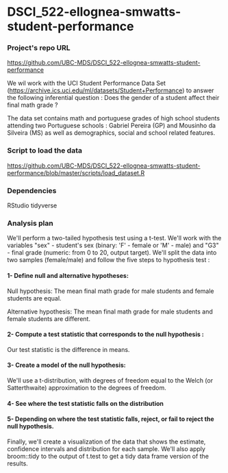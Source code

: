 # DSCI_522-ellognea-smwatts-student-performance

### Project's repo URL 
https://github.com/UBC-MDS/DSCI_522-ellognea-smwatts-student-performance

We wil work with the UCI Student Performance Data Set (https://archive.ics.uci.edu/ml/datasets/Student+Performance) to answer the following inferential question : Does the gender of a student affect their final math grade ?

The data set contains math and portuguese grades of high school students attending two Portuguese schools : Gabriel Pereira (GP) and Mousinho da Silveira (MS) as well as demographics, social and school related features.

### Script to load the data
https://github.com/UBC-MDS/DSCI_522-ellognea-smwatts-student-performance/blob/master/scripts/load_dataset.R

### Dependencies
RStudio tidyverse 

### Analysis plan

We'll perform a two-tailed hypothesis test using a t-test. We'll work with the variables  "sex" - student's sex (binary: 'F' - female or 'M' - male) and "G3" - final grade (numeric: from 0 to 20, output target).  We'll split the data into two samples (female/male) and follow the five steps to hypothesis test :
  
#### 1-  Define null and alternative hypotheses:
  Null hypothesis: The mean final math grade for male students and female students are equal.
  
  Alternative hypothesis: The mean final math grade for male students and female students are different.

#### 2-  Compute a test statistic that corresponds to the null hypothesis :
  Our test statistic is the difference in means.
  
#### 3-  Create a model of the null hypothesis:

  We'll use a t-distribution, with degrees of freedom equal to the Welch (or Satterthwaite) approximation to the degrees of freedom.
  
#### 4- See where the test statistic falls on the distribution
   
#### 5- Depending on where the test statistic falls, reject, or fail to reject the null hypothesis.

Finally, we'll create a visualization of the data that shows the estimate, confidence intervals and distribution for each sample. We'll also apply broom::tidy to the output of t.test to get a tidy data frame version of the results.

